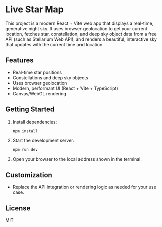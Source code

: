# Live Star Map

This project is a modern React + Vite web app that displays a real-time, generative night sky. It uses browser geolocation to get your current location, fetches star, constellation, and deep sky object data from a free API (such as Stellarium Web API), and renders a beautiful, interactive sky that updates with the current time and location.

## Features
- Real-time star positions
- Constellations and deep sky objects
- Uses browser geolocation
- Modern, performant UI (React + Vite + TypeScript)
- Canvas/WebGL rendering

## Getting Started

1. Install dependencies:
   ```sh
   npm install
   ```
2. Start the development server:
   ```sh
   npm run dev
   ```
3. Open your browser to the local address shown in the terminal.

## Customization
- Replace the API integration or rendering logic as needed for your use case.

## License
MIT

